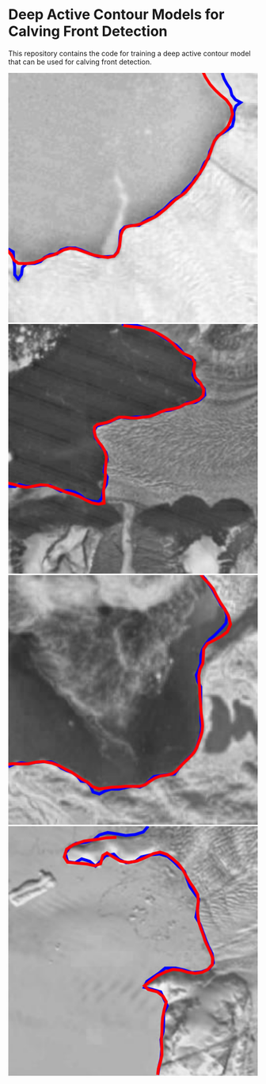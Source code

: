 # Deep Active Contour Models for Calving Front Detection

This repository contains the code for training a deep active contour model
that can be used for calving front detection.

![example8](examples/8.svg)
![example9](examples/9.svg)
![example14](examples/14.svg)
![example26](examples/26.svg)
